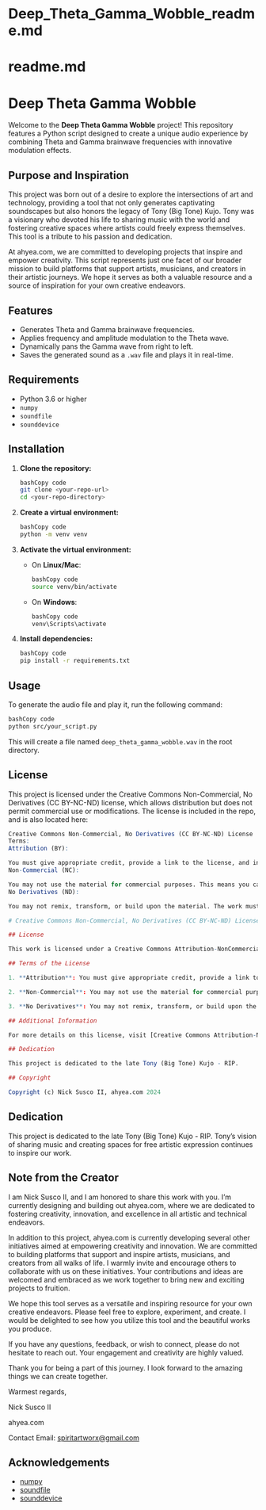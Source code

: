 # Deep_Theta_Gamma_Wobble_readme.md

# readme.md

# Deep Theta Gamma Wobble

Welcome to the **Deep Theta Gamma Wobble** project! This repository features a Python script designed to create a unique audio experience by combining Theta and Gamma brainwave frequencies with innovative modulation effects.

## Purpose and Inspiration

This project was born out of a desire to explore the intersections of art and technology, providing a tool that not only generates captivating soundscapes but also honors the legacy of Tony (Big Tone) Kujo. Tony was a visionary who devoted his life to sharing music with the world and fostering creative spaces where artists could freely express themselves. This tool is a tribute to his passion and dedication.

At ahyea.com, we are committed to developing projects that inspire and empower creativity. This script represents just one facet of our broader mission to build platforms that support artists, musicians, and creators in their artistic journeys. We hope it serves as both a valuable resource and a source of inspiration for your own creative endeavors.

## Features

- Generates Theta and Gamma brainwave frequencies.
- Applies frequency and amplitude modulation to the Theta wave.
- Dynamically pans the Gamma wave from right to left.
- Saves the generated sound as a `.wav` file and plays it in real-time.

## Requirements

- Python 3.6 or higher
- `numpy`
- `soundfile`
- `sounddevice`

## Installation

1. **Clone the repository:**
    
    ```bash
    bashCopy code
    git clone <your-repo-url>
    cd <your-repo-directory>
    
    ```
    
2. **Create a virtual environment:**
    
    ```bash
    bashCopy code
    python -m venv venv
    
    ```
    
3. **Activate the virtual environment:**
    - On **Linux/Mac**:
        
        ```bash
        bashCopy code
        source venv/bin/activate
        
        ```
        
    - On **Windows**:
        
        ```bash
        bashCopy code
        venv\Scripts\activate
        
        ```
        
4. **Install dependencies:**
    
    ```bash
    bashCopy code
    pip install -r requirements.txt
    
    ```
    

## Usage

To generate the audio file and play it, run the following command:

```bash
bashCopy code
python src/your_script.py

```

This will create a file named `deep_theta_gamma_wobble.wav` in the root directory.

## License

This project is licensed under the Creative Commons Non-Commercial, No Derivatives (CC BY-NC-ND) license, which allows distribution but does not permit commercial use or modifications. The license is included in the repo, and is also located here:

```r
Creative Commons Non-Commercial, No Derivatives (CC BY-NC-ND) License
Terms:
Attribution (BY):

You must give appropriate credit, provide a link to the license, and indicate if changes were made. You may do this in any reasonable manner, but not in any way that suggests the licensor endorses you or your use.
Non-Commercial (NC):

You may not use the material for commercial purposes. This means you cannot sell or use the work for commercial gain.
No Derivatives (ND):

You may not remix, transform, or build upon the material. The work must be shared in its original form only.

# Creative Commons Non-Commercial, No Derivatives (CC BY-NC-ND) License

## License

This work is licensed under a Creative Commons Attribution-NonCommercial-NoDerivatives 4.0 International License.

## Terms of the License

1. **Attribution**: You must give appropriate credit, provide a link to the license, and indicate if changes were made. You may do this in any reasonable manner, but not in any way that suggests the licensor endorses you or your use.

2. **Non-Commercial**: You may not use the material for commercial purposes. This means you cannot sell or use the work for commercial gain.

3. **No Derivatives**: You may not remix, transform, or build upon the material. The work must be shared in its original form only.

## Additional Information

For more details on this license, visit [Creative Commons Attribution-NonCommercial-NoDerivatives 4.0 International License](https://creativecommons.org/licenses/by-nc-nd/4.0/).

## Dedication

This project is dedicated to the late Tony (Big Tone) Kujo - RIP.

## Copyright

Copyright (c) Nick Susco II, ahyea.com 2024
```

## Dedication

This project is dedicated to the late Tony (Big Tone) Kujo - RIP. Tony’s vision of sharing music and creating spaces for free artistic expression continues to inspire our work.

## Note from the Creator

I am Nick Susco II, and I am honored to share this work with you. I’m currently designing and building out ahyea.com, where we are dedicated to fostering creativity, innovation, and excellence in all artistic and technical endeavors.

In addition to this project, ahyea.com is currently developing several other initiatives aimed at empowering creativity and innovation. We are committed to building platforms that support and inspire artists, musicians, and creators from all walks of life. I warmly invite and encourage others to collaborate with us on these initiatives. Your contributions and ideas are welcomed and embraced as we work together to bring new and exciting projects to fruition.

We hope this tool serves as a versatile and inspiring resource for your own creative endeavors. Please feel free to explore, experiment, and create. I would be delighted to see how you utilize this tool and the beautiful works you produce.

If you have any questions, feedback, or wish to connect, please do not hesitate to reach out. Your engagement and creativity are highly valued.

Thank you for being a part of this journey. I look forward to the amazing things we can create together.

Warmest regards,

Nick Susco II

ahyea.com

Contact Email: spiritartworx@gmail.com

## Acknowledgements

- [numpy](https://numpy.org/)
- [soundfile](https://pypi.org/project/SoundFile/)
- [sounddevice](https://pypi.org/project/sounddevice/)